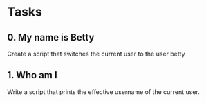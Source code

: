 # Tasks

## 0. My name is Betty 
Create a script that switches the current user to the user betty

## 1. Who am I
Write a script that prints the effective username of the current user.
